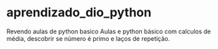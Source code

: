 # aprendizado_dio_python
Revendo aulas de python basico
Aulas e python básico com calculos de média, descobrir se número é primo e laços de repetição.
